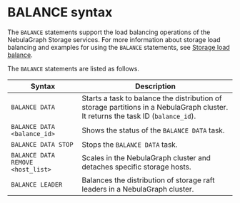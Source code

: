 # BALANCE syntax

The `BALANCE` statements support the load balancing operations of the NebulaGraph Storage services. For more information about storage load balancing and examples for using the `BALANCE` statements, see [Storage load balance](../../8.service-tuning/load-balance.md).

The `BALANCE` statements are listed as follows.

|Syntax|Description|
|-|-|
|`BALANCE DATA`|Starts a task to balance the distribution of storage partitions in a NebulaGraph cluster. It returns the task ID (`balance_id`). |
|`BALANCE DATA <balance_id>`|Shows the status of the `BALANCE DATA` task.|
|`BALANCE DATA STOP`|Stops the `BALANCE DATA` task.|
|`BALANCE DATA REMOVE <host_list>`|Scales in the NebulaGraph cluster and detaches specific storage hosts.|
|`BALANCE LEADER`|Balances the distribution of storage raft leaders in a NebulaGraph cluster.|
